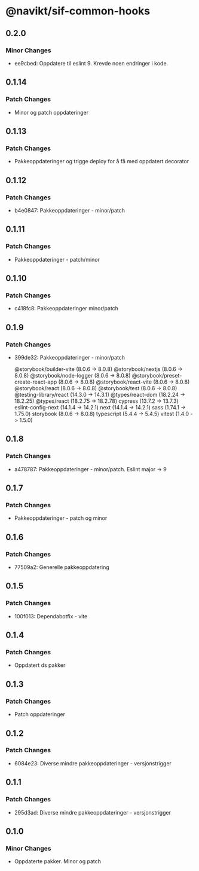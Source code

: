 # @navikt/sif-common-hooks

## 0.2.0

### Minor Changes

-   ee9cbed: Oppdatere til eslint 9. Krevde noen endringer i kode.

## 0.1.14

### Patch Changes

-   Minor og patch oppdateringer

## 0.1.13

### Patch Changes

-   Pakkeoppdateringer og trigge deploy for å få med oppdatert decorator

## 0.1.12

### Patch Changes

-   b4e0847: Pakkeoppdateringer - minor/patch

## 0.1.11

### Patch Changes

-   Pakkeoppdateringer - patch/minor

## 0.1.10

### Patch Changes

-   c418fc8: Pakkeoppdateringer minor/patch

## 0.1.9

### Patch Changes

-   399de32: Pakkeoppdateringer - minor/patch

    @storybook/builder-vite (8.0.6 -> 8.0.8)
    @storybook/nextjs (8.0.6 -> 8.0.8)
    @storybook/node-logger (8.0.6 -> 8.0.8)
    @storybook/preset-create-react-app (8.0.6 -> 8.0.8)
    @storybook/react-vite (8.0.6 -> 8.0.8)
    @storybook/react (8.0.6 -> 8.0.8)
    @storybook/test (8.0.6 -> 8.0.8)
    @testing-library/react (14.3.0 -> 14.3.1)
    @types/react-dom (18.2.24 -> 18.2.25)
    @types/react (18.2.75 -> 18.2.78)
    cypress (13.7.2 -> 13.7.3)
    eslint-config-next (14.1.4 -> 14.2.1)
    next (14.1.4 -> 14.2.1)
    sass (1.74.1 -> 1.75.0)
    storybook (8.0.6 -> 8.0.8)
    typescript (5.4.4 -> 5.4.5)
    vitest (1.4.0 -> 1.5.0)

## 0.1.8

### Patch Changes

-   a478787: Pakkeoppdateringer - minor/patch. Eslint major -> 9

## 0.1.7

### Patch Changes

-   Pakkeoppdateringer - patch og minor

## 0.1.6

### Patch Changes

-   77509a2: Generelle pakkeoppdatering

## 0.1.5

### Patch Changes

-   100f013: Dependabotfix - vite

## 0.1.4

### Patch Changes

-   Oppdatert ds pakker

## 0.1.3

### Patch Changes

-   Patch oppdateringer

## 0.1.2

### Patch Changes

-   6084e23: Diverse mindre pakkeoppdateringer - versjonstrigger

## 0.1.1

### Patch Changes

-   295d3ad: Diverse mindre pakkeoppdateringer - versjonstrigger

## 0.1.0

### Minor Changes

-   Oppdaterte pakker. Minor og patch
